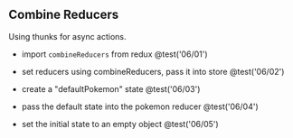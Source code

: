 ## Combine Reducers
Using thunks for async actions.

+ import `combineReducers` from redux
@test('06/01')

+ set reducers using combineReducers, pass it into store
@test('06/02')

+ create a "defaultPokemon" state
@test('06/03')

+ pass the default state into the pokemon reducer
@test('06/04')

+ set the initial state to an empty object
@test('06/05')
